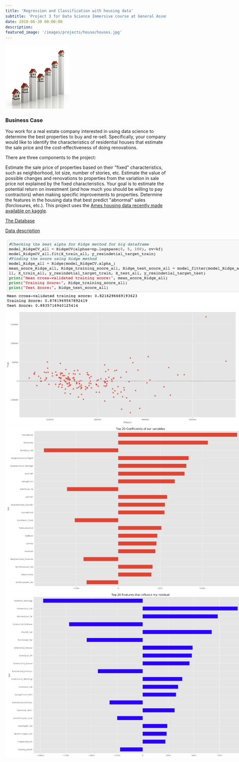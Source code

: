 ```yaml
---
title: 'Regression and Classification with housing data'
subtitle: 'Project 3 for Data Science Immersive course at General Assembly '
date: 2018-06-30 00:00:00
description:
featured_image: '/images/projects/house/houses.jpg'
---
```


<img src="/images/projects/house/houses.jpg" width="200" height="200">

### Business Case
You work for a real estate company interested in using data science to determine the best properties to buy and re-sell. Specifically, your company would like to identify the characteristics of residential houses that estimate the sale price and the cost-effectiveness of doing renovations.

There are three components to the project:

Estimate the sale price of properties based on their "fixed" characteristics, such as neighborhood, lot size, number of stories, etc.
Estimate the value of possible changes and renovations to properties from the variation in sale price not explained by the fixed characteristics. Your goal is to estimate the potential return on investment (and how much you should be willing to pay contractors) when making specific improvements to properties.
Determine the features in the housing data that best predict "abnormal" sales (forclosures, etc.).
This project uses the [Ames housing data recently made available on kaggle](https://www.kaggle.com/c/house-prices-advanced-regression-techniques).

[The Database](https://github.com/enrico-cascavilla/regression-and-classification-with-housing-data/blob/master/housing.csv)

[Data description](https://github.com/enrico-cascavilla/regression-and-classification-with-housing-data/blob/master/data_description.txt)

<div style="height:750px; width:750px;" class="gallery" data-columns="1">
	<img alt="score" style="max-height:100%; max-width:100%;"  src="/images/projects/house/Score.png">
	<img alt="true_pred" style="max-height:100%; max-width:100%;" src="/images/projects/house/true_pred.png">
	<img alt="top_20_coef" style="max-height:100%; max-width:100%;"  src="/images/projects/house/top_20_coef.png">
	<img alt="coef_res" style="max-height:100%; max-width:100%;" src="/images/projects/house/coef_res.png">
</div>
